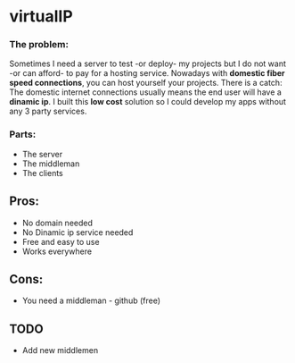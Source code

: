 # virtualIP
### The problem: 
Sometimes I need a server to test -or deploy- my projects but I do not want -or can afford- to pay for a hosting service. Nowadays with **domestic fiber speed connections**, you can host yourself your projects. There is a catch: The domestic internet connections usually means the end user will have a **dinamic ip**. I built this **low cost** solution so I could develop my apps without any 3 party services.
### Parts:
* The server
* The middleman 
* The clients
## Pros:
* No domain needed
* No Dinamic ip service needed
* Free and easy to use
* Works everywhere
## Cons:
* You need a middleman - github (free)
## TODO
* Add new middlemen
